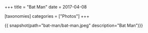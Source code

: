 +++
title = "Bat Man"
date = 2017-04-08

[taxonomies]
categories = ["Photos"]
+++

{{ snapshot(path="bat-man/bat-man.jpeg" description="Bat Man")}}
